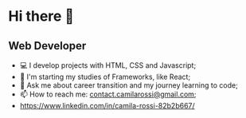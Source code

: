 ### <h1>Hi there 👋</h1>

<h2>Web Developer</h2>

- :computer: I develop projects with HTML, CSS and Javascript;
- 🌱 I'm starting my studies of Frameworks, like React;
- 💬 Ask me about career transition and my journey learning to code;
- 📫 How to reach me: contact.camilarossi@gmail.com;
- https://www.linkedin.com/in/camila-rossi-82b2b667/
